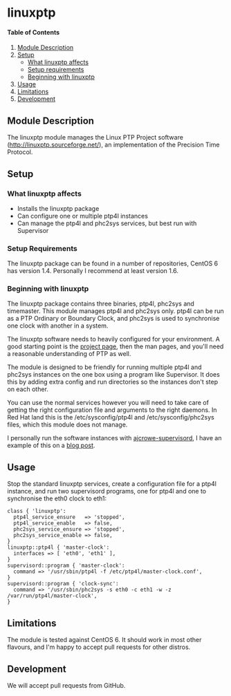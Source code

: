 # linuxptp

#### Table of Contents

1. [Module Description](#module-description)
2. [Setup](#setup)
    * [What linuxptp affects](#what-linuxptp-affects)
    * [Setup requirements](#setup-requirements)
    * [Beginning with linuxptp](#beginning-with-linuxptp)
3. [Usage](#usage)
4. [Limitations](#limitations)
5. [Development](#development)

## Module Description

The linuxptp module manages the Linux PTP Project software (http://linuxptp.sourceforge.net/),
an implementation of the Precision Time Protocol.

## Setup

### What linuxptp affects

* Installs the linuxptp package
* Can configure one or multiple ptp4l instances
* Can manage the ptp4l and phc2sys services, but best run with Supervisor

### Setup Requirements

The linuxptp package can be found in a number of repositories, CentOS 6 has version 1.4.
Personally I recommend at least version 1.6.

### Beginning with linuxptp

The linuxptp package contains three binaries, ptp4l, phc2sys and timemaster. This module
manages ptp4l and phc2sys only. ptp4l can be run as a PTP Ordinary or Boundary Clock, and
phc2sys is used to synchronise one clock with another in a system.

The linuxptp software needs to heavily configured for your environment. A good starting point
is the [project page](http://linuxptp.sourceforge.net/), then the man pages, and you'll need
a reasonable understanding of PTP as well.

The module is designed to be friendly for running multiple ptp4l and phc2sys instances
on the one box using a program like Supervisor. It does this by adding extra config and run
directories so the instances don't step on each other.

You can use the normal services however you will need to take care of getting the right
configuration file and arguments to the right daemons. In Red Hat land this is the
/etc/sysconfig/ptp4l and /etc/sysconfig/phc2sys files, which this module does not manage.

I personally run the software instances with [ajcrowe-supervisord](https://github.com/ajcrowe/puppet-supervisord),
I have an example of this on a [blog post](http://catach.blogspot.co.uk/2015/11/solving-mifid-ii-clock-synchronisation_28.html).

## Usage

Stop the standard linuxptp services, create a configuration file for a ptp4l instance, and run two supervisord programs,
one for ptp4l and one to synchronise the eth0 clock to eth1:

~~~ puppet
class { 'linuxptp':
  ptp4l_service_ensure   => 'stopped',
  ptp4l_service_enable   => false,
  phc2sys_service_ensure => 'stopped',
  phc2sys_service_enable => false,
}
linuxptp::ptp4l { 'master-clock':
  interfaces => [ 'eth0', 'eth1' ],
}
supervisord::program { 'master-clock':
  command => '/usr/sbin/ptp4l -f /etc/ptp4l/master-clock.conf',
}
supervisord::program { 'clock-sync':
  command => '/usr/sbin/phc2sys -s eth0 -c eth1 -w -z /var/run/ptp4l/master-clock',
}
~~~

## Limitations

The module is tested against CentOS 6. It should work in most other flavours, and I'm
happy to accept pull requests for other distros.

## Development

We will accept pull requests from GitHub.
